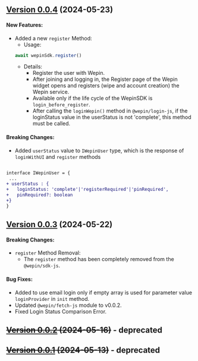 ## [Version 0.0.4](https://www.npmjs.com/package/@wepin/sdk-js/v/0.0.4) (2024-05-23)

#### New Features:
- Added a new `register` Method:
  - Usage:
  ```js
  await wepinSdk.register()
  ```
  - Details:
    - Register the user with Wepin.
    - After joining and logging in, the Register page of the Wepin widget opens and registers (wipe and account creation) the Wepin service.
    - Available only if the life cycle of the WepinSDK is `login_before_register`.
    - After calling the `loginWepin()` method in `@wepin/login-js`, if the loginStatus value in the userStatus is not 'complete', this method must be called. 

#### Breaking Changes:

- Added `userStatus` value to `IWepinUser` type, which is the response of `loginWithUI` and `register` methods
 ```diff
 
 interface IWepinUser = {
  ...  
+ userStatus : {
+   loginStatus: 'complete'|'registerRequired'|'pinRequired',
+   pinRequired?: boolean    
+} 
 }
 ```

## [Version 0.0.3](https://www.npmjs.com/package/@wepin/sdk-js/v/0.0.3) (2024-05-22)

#### Breaking Changes:

- `register` Method Removal:
  - The `register` method has been completely removed from the `@wepin/sdk-js`.

#### Bug Fixes:

- Added to use email login only if empty array is used for parameter value `loginProvider` in `init` method.
- Updated `@wepin/fetch-js` module to v0.0.2.
- Fixed Login Status Comparison Error.


## ~~[Version 0.0.2](https://www.npmjs.com/package/@wepin/sdk-js/v/0.0.2) (2024-05-16)~~ - deprecated

## ~~[Version 0.0.1](https://www.npmjs.com/package/@wepin/sdk-js/v/0.0.1) (2024-05-13)~~ - deprecated